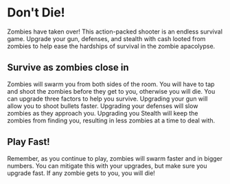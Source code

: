 # Don't Die!

Zombies have taken over! This action-packed shooter is an endless survival game. Upgrade your gun, defenses, and stealth with cash looted from zombies to help ease the hardships of survival in the zombie apacolypse. 

## Survive as zombies close in

Zombies will swarm you from both sides of the room. You will have to tap and shoot the zombies before they get to you, otherwise you will die. You can upgrade three factors to help you survive. Upgrading your gun will allow you to shoot bullets faster. Upgrading your defenses will slow zombies as they approach you. Upgrading you Stealth will keep the zombies from finding you, resulting in less zombies at a time to deal with. 

## Play Fast!

Remember, as you continue to play, zombies will swarm faster and in bigger numbers. You can mitigate this with your upgrades, but make sure you upgrade fast. If any zombie gets to you, you will die!
